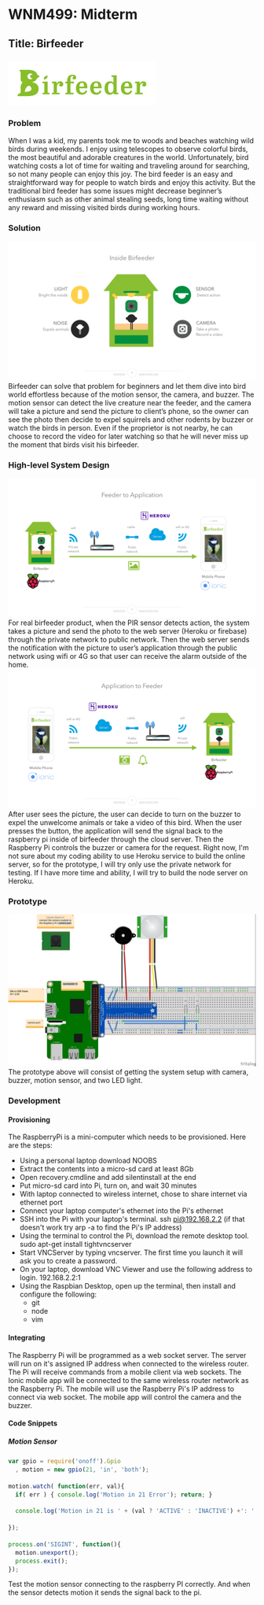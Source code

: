 # WNM499: Midterm
## Title: Birfeeder
### ![Logo](https://raw.githubusercontent.com/JesusGuerrero/hana-iot/master/midterm/images/birfeeder-logo.jpg?token=APcrcs3DpBCOOEf_B82Jj9r5QfGoJECNks5YEvMywA%3D%3D)
### Problem
When I was a kid, my parents took me to woods and beaches watching wild birds during weekends. I enjoy using telescopes to observe colorful birds, the most beautiful and adorable creatures in the world. Unfortunately, bird watching costs a lot of time for waiting and traveling around for searching, so not many people can enjoy this joy. The bird feeder is an easy and straightforward way for people to watch birds and enjoy this activity. But the traditional bird feeder has some issues might decrease beginner’s enthusiasm such as other animal stealing seeds, long time waiting without any reward and missing visited birds during working hours.
### Solution
![function](https://raw.githubusercontent.com/JesusGuerrero/hana-iot/master/midterm/images/birfeeder-function.jpeg?token=APcrcllzMZpD3Jr3HIidxweejTfdOOtTks5YEvL_wA%3D%3D)
Birfeeder can solve that problem for beginners and let them dive into bird world effortless because of the motion sensor, the camera, and buzzer. The motion sensor can detect the live creature near the feeder, and the camera will take a picture and send the picture to client’s phone, so the owner can see the photo then decide to expel squirrels and other rodents by buzzer or watch the birds in person. Even if the proprietor is not nearby, he can choose to record the video for later watching so that he will never miss up the moment that birds visit his birfeeder.
### High-level System Design
![Feeder to App](https://raw.githubusercontent.com/JesusGuerrero/hana-iot/master/midterm/images/birfeeder-system1.jpeg?token=APcrcr0hGBVhSvvNCi5Y4BlLKgTeQkmBks5YEvNtwA%3D%3D)
For real birfeeder product, when the PIR sensor detects action, the system takes a picture and send the photo to the web server (Heroku or firebase) through the private network to public network. Then the web server sends the notification with the picture to user’s application through the public network using wifi or 4G so that user can receive the alarm outside of the home.
![App to Feeder](https://raw.githubusercontent.com/JesusGuerrero/hana-iot/master/midterm/images/birfeeder-system2.jpeg?token=APcrcm3PWwQNPWXGN9tWSx1DS4O8TVDpks5YEvOSwA%3D%3D)
After user sees the picture, the user can decide to turn on the buzzer to expel the unwelcome animals or take a video of this bird. When the user presses the button, the application will send the signal back to the raspberry pi inside of birfeeder through the cloud server. Then the Raspberry Pi controls the buzzer or camera for the request.
Right now, I'm not sure about my coding ability to use Heroku service to build the online server, so for the prototype, I will try only use the private network for testing. If I have more time and ability, I will try to build the node server on Heroku.
### Prototype
![Prototype](https://raw.githubusercontent.com/JesusGuerrero/hana-iot/master/midterm/images/birfeeder-prototype.jpg?token=APcrcj5exRmu6f8ojoAWWUAjo8dOkCwlks5YEvNQwA%3D%3D)
The prototype above will consist of getting the system setup with camera, buzzer, motion sensor, and two LED light.
### Development
#### Provisioning
The RaspberryPi is a mini-computer which needs to be provisioned. Here are the steps:
- Using a personal laptop download NOOBS
- Extract the contents into a micro-sd card at least 8Gb
- Open recovery.cmdline and add silentinstall at the end
- Put micro-sd card into Pi, turn on, and wait 30 minutes
- With laptop connected to wireless internet, chose to share internet via ethernet port
- Connect your laptop computer's ethernet into the Pi's ethernet
- SSH into the Pi with your laptop's terminal. ssh pi@192.168.2.2 (if that doesn't work try arp -a to find the Pi's IP address)
- Using the terminal to control the Pi, download the remote desktop tool. sudo apt-get install tightvncserver
- Start VNCServer by typing vncserver. The first time you launch it will ask you to create a password.
- On your laptop, download VNC Viewer and use the following address to login. 192.168.2.2:1
- Using the Raspbian Desktop, open up the terminal, then install and configure the following:
	- git
	- node
	- vim

#### Integrating
The Raspberry Pi will be programmed as a web socket server. The server will run on it's assigned IP address when connected to the wireless router. The Pi will receive commands from a mobile client via web sockets. 
The Ionic mobile app will be connected to the same wireless router network as the Raspberry Pi. The mobile will use the Raspberry Pi's IP address to connect via web socket. The mobile app will control the camera and the buzzer.

#### Code Snippets
##### Motion Sensor
``` javascript
var gpio = require('onoff').Gpio
  , motion = new gpio(21, 'in', 'both');

motion.watch( function(err, val){
  if( err ) { console.log('Motion in 21 Error'); return; }

  console.log('Motion in 21 is ' + (val ? 'ACTIVE' : 'INACTIVE') +': ' + new Date().toLocaleString() );

});

process.on('SIGINT', function(){
  motion.unexport();
  process.exit();
});
```
Test the motion sensor connecting to the raspberry PI correctly. And when the sensor detects motion it sends the signal back to the pi. 
